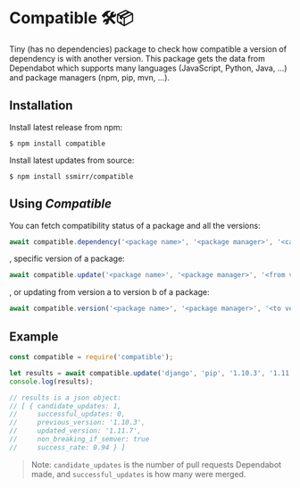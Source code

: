# Compatible 🛠📦

Tiny (has no dependencies) package to check how compatible a version of dependency is with another version.
This package gets the data from Dependabot which supports many languages (JavaScript, Python, Java, ...) and package managers (npm, pip, mvn, ...).

## Installation

Install latest release from npm:

``` shell
$ npm install compatible
```

Install latest updates from source:

``` shell
$ npm install ssmirr/compatible
```

## Using _Compatible_

You can fetch compatibility status of a package and all the versions:

``` js
await compatible.dependency('<package name>', '<package manager>', '<calculate success rate = false>'));
```

, specific version of a package:

``` js
await compatible.update('<package name>', '<package manager>', '<from version>', '<to version>'));
```

, or updating from version a to version b of a package:

``` js
await compatible.version('<package name>', '<package manager>', '<to version>'));
```

## Example

``` js
const compatible = require('compatible');

let results = await compatible.update('django', 'pip', '1.10.3', '1.11.7'));
console.log(results);

// results is a json object:
// [ { candidate_updates: 1,
//     successful_updates: 0,
//     previous_version: '1.10.3',
//     updated_version: '1.11.7',
//     non_breaking_if_semver: true
//     success_rate: 0.94 } ]
```

> Note: `candidate_updates` is the number of pull requests Dependabot made, and `successful_updates` is how many were merged.
